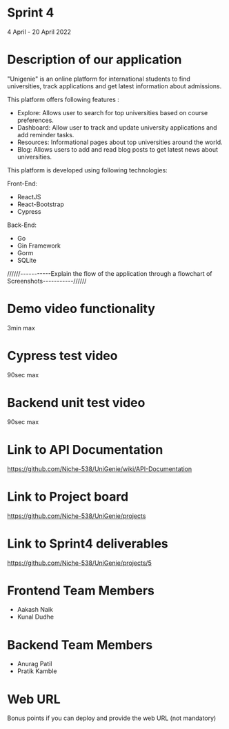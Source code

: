 # Sprint 4
4 April - 20 April 2022

# Description of our application
"Unigenie" is an online platform for international students to find universities, track applications and get latest information about admissions.

This platform offers following features :
<ul>
  <li>Explore: Allows user to search for top universities based on course preferences.</li>  
  <li>Dashboard: Allow user to track and update university applications and add reminder tasks. </li>
  <li>Resources: Informational pages about top universities around the world. </li>
  <li>Blog: Allows users to add and read blog posts to get latest news about universities.</li>
</ul>

This platform is developed using following technologies:

Front-End:
<ul>
  <li>ReactJS</li>
  <li>React-Bootstrap</li>
  <li>Cypress</li>
</ul>

Back-End:
<ul>
  <li>Go</li>
  <li>Gin Framework</li>
  <li>Gorm</li>
  <li>SQLite</li>
</ul>

//////-----------Explain the flow of the application through a flowchart of Screenshots-----------//////

# Demo video functionality 
 3min max

# Cypress test video
 90sec max

# Backend unit test video
90sec max

# Link to API Documentation
https://github.com/Niche-538/UniGenie/wiki/API-Documentation

# Link to Project board
https://github.com/Niche-538/UniGenie/projects

# Link to Sprint4 deliverables
https://github.com/Niche-538/UniGenie/projects/5

# Frontend Team Members
<ul>
  <li>Aakash Naik</li>
  <li>Kunal Dudhe</li>
</ul>

# Backend Team Members
<ul>
  <li>Anurag Patil</li>
  <li>Pratik Kamble</li>
</ul>

# Web URL 
Bonus points if you can deploy and provide the web URL (not mandatory)
 
